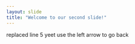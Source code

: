 ```yaml
--- 
layout: slide 
title: "Welcome to our second slide!" 
--- 
```

replaced line 5 yeet 
use the left arrow to go back 
